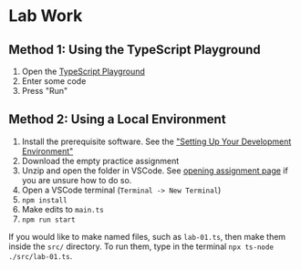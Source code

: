 # Lab Work

## Method 1: Using the TypeScript Playground

1. Open the [TypeScript Playground](https://www.typescriptlang.org/play)
2. Enter some code
3. Press "Run"

## Method 2: Using a Local Environment

1. Install the prerequisite software. See the ["Setting Up Your Development Environment"](/materials/tutorials/assignments/environment)
2. Download the empty practice assignment
3. Unzip and open the folder in VSCode. See [opening assignment page](/materials/tutorials/assignments/opening-an-assignment) if you are unsure how to do so.
4. Open a VSCode terminal (`Terminal -> New Terminal`)
5. `npm install`
6. Make edits to `main.ts`
7. `npm run start`

If you would like to make named files, such as `lab-01.ts`, then make them inside the `src/` directory. To run them, type in the terminal `npx ts-node ./src/lab-01.ts`.
